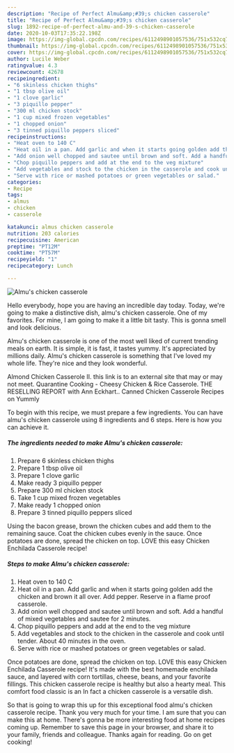 ```yaml
---
description: "Recipe of Perfect Almu&amp;#39;s chicken casserole"
title: "Recipe of Perfect Almu&amp;#39;s chicken casserole"
slug: 1892-recipe-of-perfect-almu-and-39-s-chicken-casserole
date: 2020-10-03T17:35:22.198Z
image: https://img-global.cpcdn.com/recipes/6112498901057536/751x532cq70/almus-chicken-casserole-recipe-main-photo.jpg
thumbnail: https://img-global.cpcdn.com/recipes/6112498901057536/751x532cq70/almus-chicken-casserole-recipe-main-photo.jpg
cover: https://img-global.cpcdn.com/recipes/6112498901057536/751x532cq70/almus-chicken-casserole-recipe-main-photo.jpg
author: Lucile Weber
ratingvalue: 4.3
reviewcount: 42678
recipeingredient:
- "6 skinless chicken thighs"
- "1 tbsp olive oil"
- "1 clove garlic"
- "3 piquillo pepper"
- "300 ml chicken stock"
- "1 cup mixed frozen vegetables"
- "1 chopped onion"
- "3 tinned piquillo peppers sliced"
recipeinstructions:
- "Heat oven to 140 C"
- "Heat oil in a pan. Add garlic and when it starts going golden add the chicken and brown it all over. Add pepper. Reserve in a flame proof casserole."
- "Add onion well chopped and sautee until brown and soft. Add a handful of mixed vegetables and sautee for 2 minutes."
- "Chop piquillo peppers and add at the end to the veg mixture"
- "Add vegetables and stock to the chicken in the casserole and cook until tender.  About 40 minutes in the oven."
- "Serve with rice or mashed potatoes or green vegetables or salad."
categories:
- Recipe
tags:
- almus
- chicken
- casserole

katakunci: almus chicken casserole 
nutrition: 203 calories
recipecuisine: American
preptime: "PT12M"
cooktime: "PT57M"
recipeyield: "1"
recipecategory: Lunch

---
```



![Almu&#39;s chicken casserole](https://img-global.cpcdn.com/recipes/6112498901057536/751x532cq70/almus-chicken-casserole-recipe-main-photo.jpg)

Hello everybody, hope you are having an incredible day today. Today, we're going to make a distinctive dish, almu&#39;s chicken casserole. One of my favorites. For mine, I am going to make it a little bit tasty. This is gonna smell and look delicious.

Almu&#39;s chicken casserole is one of the most well liked of current trending meals on earth. It is simple, it is fast, it tastes yummy. It's appreciated by millions daily. Almu&#39;s chicken casserole is something that I've loved my whole life. They're nice and they look wonderful.

Almond Chicken Casserole II. this link is to an external site that may or may not meet. Quarantine Cooking - Cheesy Chicken &amp; Rice Casserole. THE RESELLING REPORT with Ann Eckhart.. Canned Chicken Casserole Recipes on Yummly


To begin with this recipe, we must prepare a few ingredients. You can have almu&#39;s chicken casserole using 8 ingredients and 6 steps. Here is how you can achieve it.

<!--inarticleads1-->

##### The ingredients needed to make Almu&#39;s chicken casserole:

1. Prepare 6 skinless chicken thighs
1. Prepare 1 tbsp olive oil
1. Prepare 1 clove garlic
1. Make ready 3 piquillo pepper
1. Prepare 300 ml chicken stock
1. Take 1 cup mixed frozen vegetables
1. Make ready 1 chopped onion
1. Prepare 3 tinned piquillo peppers sliced


Using the bacon grease, brown the chicken cubes and add them to the remaining sauce. Coat the chicken cubes evenly in the sauce. Once potatoes are done, spread the chicken on top. LOVE this easy Chicken Enchilada Casserole recipe! 

<!--inarticleads2-->

##### Steps to make Almu&#39;s chicken casserole:

1. Heat oven to 140 C
1. Heat oil in a pan. Add garlic and when it starts going golden add the chicken and brown it all over. Add pepper. Reserve in a flame proof casserole.
1. Add onion well chopped and sautee until brown and soft. Add a handful of mixed vegetables and sautee for 2 minutes.
1. Chop piquillo peppers and add at the end to the veg mixture
1. Add vegetables and stock to the chicken in the casserole and cook until tender.  About 40 minutes in the oven.
1. Serve with rice or mashed potatoes or green vegetables or salad.


Once potatoes are done, spread the chicken on top. LOVE this easy Chicken Enchilada Casserole recipe! It&#39;s made with the best homemade enchilada sauce, and layered with corn tortillas, cheese, beans, and your favorite fillings. This chicken casserole recipe is healthy but also a hearty meal. This comfort food classic is an In fact a chicken casserole is a versatile dish. 

So that is going to wrap this up for this exceptional food almu&#39;s chicken casserole recipe. Thank you very much for your time. I am sure that you can make this at home. There's gonna be more interesting food at home recipes coming up. Remember to save this page in your browser, and share it to your family, friends and colleague. Thanks again for reading. Go on get cooking!

